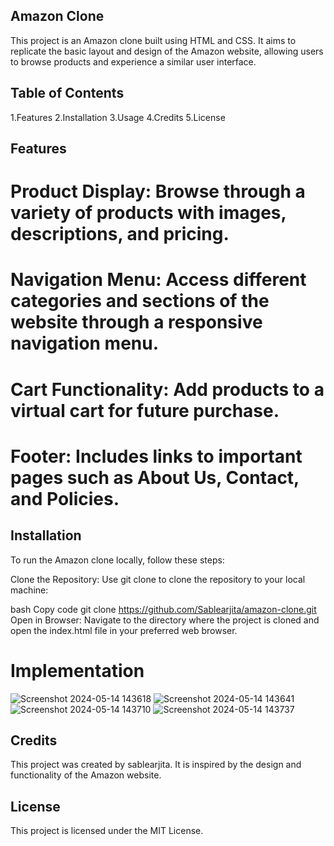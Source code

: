 ## Amazon Clone

This project is an Amazon clone built using HTML and CSS. It aims to replicate the basic layout and design of the Amazon website, allowing users to browse products and experience a similar user interface.

## Table of Contents

1.Features
2.Installation
3.Usage
4.Credits
5.License
## Features
# Product Display: Browse through a variety of products with images, descriptions, and pricing.
# Navigation Menu: Access different categories and sections of the website through a responsive navigation menu.
# Cart Functionality: Add products to a virtual cart for future purchase.
# Footer: Includes links to important pages such as About Us, Contact, and Policies.
## Installation
To run the Amazon clone locally, follow these steps:

Clone the Repository: Use git clone to clone the repository to your local machine:

bash
Copy code
git clone https://github.com/Sablearjita/amazon-clone.git
Open in Browser: Navigate to the directory where the project is cloned and open the index.html file in your preferred web browser.

# Implementation

![Screenshot 2024-05-14 143618](https://github.com/Sablearjita/AMAZON-clone-/assets/145924329/bda1bca9-2855-4659-8389-39ef39c6b4d1)
![Screenshot 2024-05-14 143641](https://github.com/Sablearjita/AMAZON-clone-/assets/145924329/ba748aa0-e99b-4309-9d6d-49bb92fc8e4c)
![Screenshot 2024-05-14 143710](https://github.com/Sablearjita/AMAZON-clone-/assets/145924329/57074371-f05f-474f-9372-28b87b50c8fa)
![Screenshot 2024-05-14 143737](https://github.com/Sablearjita/AMAZON-clone-/assets/145924329/7a4c229f-c44e-4c5f-80c9-6baa1e61f186)




## Credits
This project was created by sablearjita. It is inspired by the design and functionality of the Amazon website.

## License
This project is licensed under the MIT License.

